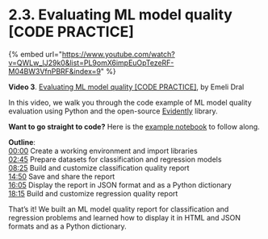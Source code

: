 # 2.3. Evaluating ML model quality [CODE PRACTICE]

{% embed url="https://www.youtube.com/watch?v=QWLw_lJ29k0&list=PL9omX6impEuOpTezeRF-M04BW3VfnPBRF&index=9" %}

**Video 3**. [Evaluating ML model quality [CODE PRACTICE]](https://www.youtube.com/watch?v=QWLw_lJ29k0&list=PL9omX6impEuOpTezeRF-M04BW3VfnPBRF&index=9), by Emeli Dral

In this video, we walk you through the code example of ML model quality evaluation using Python and the open-source [Evidently](https://github.com/evidentlyai/evidently) library.

**Want to go straight to code?** Here is the [example notebook](https://github.com/evidentlyai/ml_observability_course/blob/main/module2/ml_model_quality.ipynb) to follow along.

**Outline**:\
[00:00](https://www.youtube.com/watch?v=QWLw_lJ29k0&list=PL9omX6impEuOpTezeRF-M04BW3VfnPBRF&index=9) Create a working environment and import libraries \
[02:45](https://youtu.be/QWLw_lJ29k0?si=loDuBGolMCvXKnah&t=165) Prepare datasets for classification and regression models\
[08:25](https://youtu.be/QWLw_lJ29k0?si=mNJcD4av9i5krY0C&t=505) Build and customize classification quality report\
[14:50](https://youtu.be/QWLw_lJ29k0?si=UXRixfNjApAKVrbl&t=890) Save and share the report\
[16:05](https://youtu.be/QWLw_lJ29k0?si=UXRixfNjApAKVrbl&t=965) Display the report in JSON format and as a Python dictionary\
[18:15](https://youtu.be/QWLw_lJ29k0?si=UXRixfNjApAKVrbl&t=1095) Build and customize regression quality report

That’s it! We built an ML model quality report for classification and regression problems and learned how to display it in HTML and JSON formats and as a Python dictionary. 
